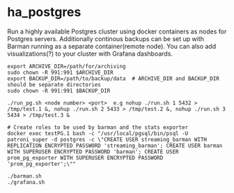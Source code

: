 # ha_postgres

Run a highly available Postgres cluster using docker containers as nodes for Postgres servers. Additionally continous backups can be set up with Barman running as a separate container(remote node). You can also add visualizations(?) to your cluster with Grafana dashboards.

```
export ARCHIVE_DIR=/path/for/archiving
sudo chown -R 991:991 $ARCHIVE_DIR
export BACKUP_DIR=/path/to/backup/data  # ARCHIVE_DIR and BACKUP_DIR should be separate directories
sudo chown -R 991:991 $BACKUP_DIR

./run_pg.sh <node number> <port>  e.g nohup ./run.sh 1 5432 > /tmp/test.1 &, nohup ./run.sh 2 5433 > /tmp/test.2 &, nohup ./run.sh 3 5434 > /tmp/test.3 &

# Create roles to be used by barman and the stats exporter
docker exec testPG.1 bash -c "/usr/local/pgsql/bin/psql -U patroni_super -d postgres -c \"CREATE USER streaming_barman WITH REPLICATION ENCRYPTED PASSWORD 'streaming_barman'; CREATE USER barman WITH SUPERUSER ENCRYPTED PASSWORD 'barman'; CREATE USER prom_pg_exporter WITH SUPERUSER ENCRYPTED PASSWORD 'prom_pg_exporter';\""

./barman.sh
./grafana.sh
```
